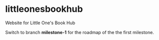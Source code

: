 # littleonesbookhub
Website for Little One's Book Hub

Switch to branch **milestone-1** for the roadmap of the the first milestone.
